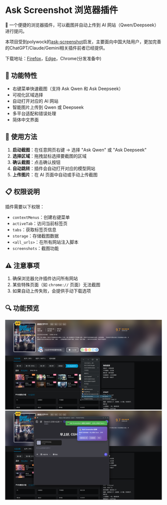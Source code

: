 # Ask Screenshot 浏览器插件

🤖 一个便捷的浏览器插件，可以截图并自动上传到 AI 网站（Qwen/Deepseek）进行提问。

本项目受到polywock的[ask-screenshot](https://github.com/polywock/ask-screenshot)启发，主要面向中国大陆用户，更加完善的ChatGPT/Claude/Gemini相关插件前者已经提供。

下载地址：[Firefox](https://addons.mozilla.org/zh-CN/firefox/addon/ask-screenshot/?utm_source=addons.mozilla.org&utm_medium=referral&utm_content=search)，[Edge](https://microsoftedge.microsoft.com/addons/detail/ask-screenshot/hmadoikgeiieojfhbdademigmgpefdem)，Chrome(分发准备中)

## 🚀 功能特性

- 右键菜单快速截图（支持 Ask Qwen 和 Ask Deepseek）
- 可视化区域选择
- 自动打开对应的 AI 网站
- 智能图片上传到 Qwen 或 Deepseek
- 多平台适配和错误处理
- 简体中文界面

## 🎯 使用方法

1. **启动截图**：在任意网页右键 → 选择 "Ask Qwen" 或 "Ask Deepseek"
2. **选择区域**：拖拽鼠标选择要截图的区域
3. **确认截图**：点击确认按钮
4. **自动跳转**：插件会自动打开对应的模型网站
5. **上传图片**：在 AI 页面中自动或手动上传截图

## 📋 权限说明

插件需要以下权限：

- `contextMenus`：创建右键菜单
- `activeTab`：访问当前标签页
- `tabs`：获取标签页信息
- `storage`：存储截图数据
- `<all_urls>`：在所有网站注入脚本
- `screenshots`：截图功能

## ⚠️ 注意事项

1. 确保浏览器允许插件访问所有网站
2. 某些特殊页面（如 `chrome://` 页面）无法截图
3. 如果自动上传失败，会提供手动下载选项

## 🔍 功能预览

![选项展示](demo/demo1.png)
![提问展示](demo/demo2.png)
